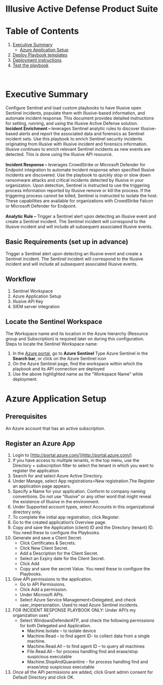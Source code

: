 
# Illusive Active Defense Product Suite

# Table of Contents

1. [Executive Summary](#executive_summary)
   - [Azure Application Setup](#azureappsetup)
3. [Deploy Playbook templates](#deployall)
4. [Deployment instructions](#deployinstr)
5. [Test the playbook](#testplaybook)
<br>

<a name="executive_summary">

# Executive Summary

Configure Sentinel and load custom playbooks to have Illusive open Sentinel incidents, populate them with Illusive-based information, and automate incident response.
This document provides detailed instructions for setting, running, and using the Illusive Active Defense solution.
   <br>
   <b>Incident Enrichment – </b>leverages Sentinel analytic rules to discover Illusive-based alerts and report the associated data and forensics as Sentinel incident sets. 
Use this playbook to enrich Sentinel security incidents originating from Illusive with Illusive incident and forensics information. Illusive continues to enrich relevant Sentinel incidents as new events are detected. This is done using the Illusive API resource.   
   <br>
<b>Incident Response – </b>leverages CrowdStrike or Microsoft Defender for Endpoint integration to automate incident response when specified Illusive incidents are discovered. 
Use the playbook to quickly stop or slow down ransomware attacks and critical incidents detected by Illusive in your organization. Upon detection, Sentinel is instructed to use the triggering process information reported by Illusive remove or kill the process. If the triggering process cannot be killed, Sentinel is instructed to isolate the host. These capabilities are available for organizations with CrowdStrike Falcon or Microsoft Defender for Endpoint.   
   <br>
<b>Analytic Rule –</b> Trigger a Sentinel alert upon detecting an Illusive event and create a Sentinel incident. The Sentinel incident will correspond to the Illusive incident and will include all subsequent associated Illusive events.
   <br>

 ## Basic Requirements (set up in advance) 
   
Trigger a Sentinel alert upon detecting an Illusive event and create a Sentinel incident. The Sentinel incident will correspond to the Illusive incident and will include all subsequent associated Illusive events.

## Workflow 
   
1. Sentinel Workspace
2. Azure Application Setup 
3. Illusive API Key 
4. SIEM server integration 
   
## Locate the Sentinel Workspace
   
The Workspace name and its location in the Azure hierarchy (Resource group and Subscription) is required later on during this configuration.
   <br>
Steps to locate the Sentinel Workspace name:
   <br>
1. In the [Azure portal](https://portal.azure.com/), go to <b>Azure Sentinel</b>
   Type Azure Sentinel in the <b>Search bar</b>, or click on the Azure Sentinel icon
2. On the Azure Sentinel page, find the workspace within which the playbook and its API connection are deployed
3. Use the above highlighted name as the “Workspace Name” while deployment.

<a name="azureappsetup">
   
# Azure Application Setup
   
## Prerequisites
   An Azure account that has an active subscription.
## Register an Azure App
   
1. Login to [http://portal.azure.com/](http://portal.azure.com/) 
2. If you have access to multiple tenants, in the top menu, use the Directory + subscription filter to select the tenant in which you want to register the application
3. Search for and select Azure Active Directory.
4. Under Manage, select App registrations>New registration.The Register an application page appears.
5. Specify a Name for your application.
Conform to company naming conventions. Do not use “illusive” or any other word that might reveal the existence of Illusive in the environment. 
6. Under Supported account types, select Accounts in this organizational directory only.
7. To complete the initial app registration, click Register.
8. Go to the created application’s Overview page.
9. Copy and save the Application (client) ID and the Directory (tenant) ID. You need these to configure the Playbooks.
10. Generate and save a Client Secret. 
    - Click Certificates & Secrets.
    - Click New Client Secret.
    - Add a Description for the Client Secret.
    - Select an Expiry date for the Client Secret.
    - Click Add 
    - Copy and save the secret Value. You need these to configure the Playbooks.
11. Give API permissions to the application.
    - Go to API Permissions.
    - Click Add a permission.
    - Under Microsoft APIs.
    - Select Azure Service Management>Delegated, and check user_impersonation. Used to read Azure Sentinel incidents. 
12. FOR INCIDENT RESPONSE PLAYBOOK ONLY: Under API’s my organization uses”
    - Select WindowsDefenderATP, and check the following permissions for both Delegated and Application.
      - Machine.Isolate – to isolate device
      - Machine.Read – to find agent ID- to collect data from a single machine. 
      - Machine.Read.All – to find agent ID – to query all machines 
      - File.Read.All – for process handling find and erase/stop suspicious executable
      - Machine.StopAndQuarantine - for process handling find and erase/stop suspicious executable
13. Once all the API permissions are added, click Grant admin consent for Default Directory and click OK. 
